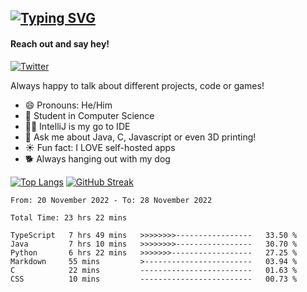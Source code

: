 ## [![Typing SVG](https://readme-typing-svg.demolab.com?font=Fira+Code&size=24&duration=4000&pause=500&color=37DCFF&width=435&lines=Programming+;Exploring;Learning;Gaming)](https://github.com/DynamicApproach?tab=repositories)
#### Reach out and say hey!
[![Twitter](https://img.shields.io/twitter/url/https/twitter.com/FailedToParse.svg?style=social&label=%20%40FailedToParse)](https://twitter.com/FailedToParse)


Always happy to talk about different projects, code or games!

- 😄 Pronouns: He/Him
- 🔭 Student in Computer Science
- 🧑‍💻 IntelliJ is my go to IDE
- 💬 Ask me about Java, C, Javascript or even 3D printing!
- ☀️ Fun fact: I LOVE self-hosted apps
- 🐕 Always hanging out with my dog

[![Top Langs](https://github-readme-stats.vercel.app/api/top-langs/?username=Dynamicapproach&layout=compact&show_icons=true&card_width=300px&card_height=400px&theme=radical#gh-dark-mode-only)](https://github.com/DynamicApproach?tab=repositories)
[![GitHub Streak](https://streak-stats.demolab.com?user=DynamicApproach&theme=dark&hide_border=true&date_format=M%20j%5B%2C%20Y%5D&currStreakLabel=3F40DD&background=00000042&sideLabels=17DDA&c)](https://github.com/DynamicApproach?tab=repositories)

<!--START_SECTION:waka-->

```text
From: 20 November 2022 - To: 28 November 2022

Total Time: 23 hrs 22 mins

TypeScript   7 hrs 49 mins   >>>>>>>>-----------------   33.50 %
Java         7 hrs 10 mins   >>>>>>>>-----------------   30.70 %
Python       6 hrs 22 mins   >>>>>>>------------------   27.25 %
Markdown     55 mins         >------------------------   03.94 %
C            22 mins         -------------------------   01.63 %
CSS          10 mins         -------------------------   00.73 %
```

<!--END_SECTION:waka-->
